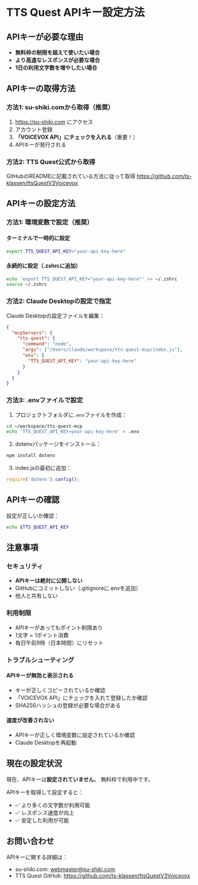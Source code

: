 # TTS Quest APIキー設定方法

## APIキーが必要な理由
- **無料枠の制限を超えて使いたい場合**
- **より高速なレスポンスが必要な場合**
- **1日の利用文字数を増やしたい場合**

## APIキーの取得方法

### 方法1: su-shiki.comから取得（推奨）
1. https://su-shiki.com にアクセス
2. アカウント登録
3. **「VOICEVOX API」にチェックを入れる**（重要！）
4. APIキーが発行される

### 方法2: TTS Quest公式から取得
GitHubのREADMEに記載されている方法に従って取得
https://github.com/ts-klassen/ttsQuestV3Voicevox

## APIキーの設定方法

### 方法1: 環境変数で設定（推奨）

#### ターミナルで一時的に設定
```bash
export TTS_QUEST_API_KEY="your-api-key-here"
```

#### 永続的に設定（.zshrcに追加）
```bash
echo 'export TTS_QUEST_API_KEY="your-api-key-here"' >> ~/.zshrc
source ~/.zshrc
```

### 方法2: Claude Desktopの設定で指定

Claude Desktopの設定ファイルを編集：
```json
{
  "mcpServers": {
    "tts-quest": {
      "command": "node",
      "args": ["/Users/claude/workspace/tts-quest-mcp/index.js"],
      "env": {
        "TTS_QUEST_API_KEY": "your-api-key-here"
      }
    }
  }
}
```

### 方法3: .envファイルで設定

1. プロジェクトフォルダに`.env`ファイルを作成：
```bash
cd ~/workspace/tts-quest-mcp
echo 'TTS_QUEST_API_KEY=your-api-key-here' > .env
```

2. dotenvパッケージをインストール：
```bash
npm install dotenv
```

3. index.jsの最初に追加：
```javascript
require('dotenv').config();
```

## APIキーの確認

設定が正しいか確認：
```bash
echo $TTS_QUEST_API_KEY
```

## 注意事項

### セキュリティ
- **APIキーは絶対に公開しない**
- GitHubにコミットしない（.gitignoreに.envを追加）
- 他人と共有しない

### 利用制限
- APIキーがあってもポイント制限あり
- 1文字 = 1ポイント消費
- 毎日午前9時（日本時間）にリセット

### トラブルシューティング

#### APIキーが無効と表示される
- キーが正しくコピーされているか確認
- 「VOICEVOX API」にチェックを入れて登録したか確認
- SHA256ハッシュの登録が必要な場合がある

#### 速度が改善されない
- APIキーが正しく環境変数に設定されているか確認
- Claude Desktopを再起動

## 現在の設定状況

現在、APIキーは**設定されていません**。
無料枠で利用中です。

APIキーを取得して設定すると：
- ✅ より多くの文字数が利用可能
- ✅ レスポンス速度が向上
- ✅ 安定した利用が可能

## お問い合わせ

APIキーに関する詳細は：
- su-shiki.com: webmaster@su-shiki.com
- TTS Quest GitHub: https://github.com/ts-klassen/ttsQuestV3Voicevox